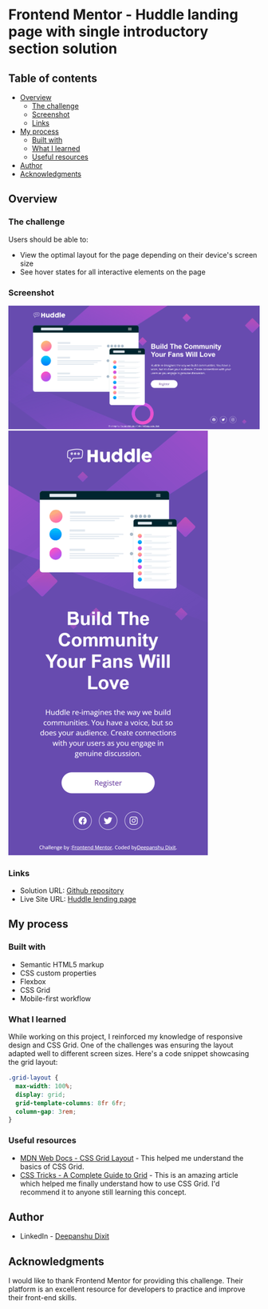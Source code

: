 # Frontend Mentor - Huddle landing page with single introductory section solution

## Table of contents

- [Overview](#overview)
  - [The challenge](#the-challenge)
  - [Screenshot](#screenshot)
  - [Links](#links)
- [My process](#my-process)
  - [Built with](#built-with)
  - [What I learned](#what-i-learned)
  - [Useful resources](#useful-resources)
- [Author](#author)
- [Acknowledgments](#acknowledgments)

## Overview

### The challenge

Users should be able to:

- View the optimal layout for the page depending on their device's screen size
- See hover states for all interactive elements on the page

### Screenshot

![Huddle Landing Page - Desktop](./design/Desktop.png)
![Huddle Landing Page - Mobile](./design/Mobile.png)

### Links

- Solution URL: [Github repository](https://github.com/Deepanshu1337/huddle-landing-page-with-single-introductory-section-master)
- Live Site URL: [Huddle lending page](https://deepanshu1337.github.io/huddle-landing-page-with-single-introductory-section-master/)

## My process

### Built with

- Semantic HTML5 markup
- CSS custom properties
- Flexbox
- CSS Grid
- Mobile-first workflow

### What I learned

While working on this project, I reinforced my knowledge of responsive design and CSS Grid. One of the challenges was ensuring the layout adapted well to different screen sizes. Here's a code snippet showcasing the grid layout:

```css
.grid-layout {
  max-width: 100%;
  display: grid;
  grid-template-columns: 8fr 6fr;
  column-gap: 3rem;
}
```

### Useful resources

- [MDN Web Docs - CSS Grid Layout](https://developer.mozilla.org/en-US/docs/Web/CSS/CSS_Grid_Layout) - This helped me understand the basics of CSS Grid.
- [CSS Tricks - A Complete Guide to Grid](https://css-tricks.com/snippets/css/complete-guide-grid/) - This is an amazing article which helped me finally understand how to use CSS Grid. I'd recommend it to anyone still learning this concept.

## Author

- LinkedIn - [Deepanshu Dixit](https://www.linkedin.com/in/deepanshudixit280/)

## Acknowledgments

I would like to thank Frontend Mentor for providing this challenge. Their platform is an excellent resource for developers to practice and improve their front-end skills.